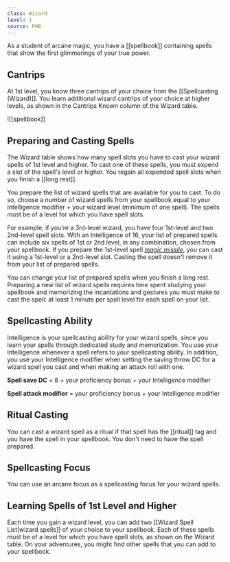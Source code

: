 ```yaml
---
class: Wizard
level: 1
source: PHB
---
```


As a student of arcane magic, you have a [[spellbook]] containing spells that show the first glimmerings of your true power.

## Cantrips
At 1st level, you know three cantrips of your choice from the [[Spellcasting (Wizard)]]. You learn additional wizard cantrips of your choice at higher levels, as shown in the Cantrips Known column of the Wizard table.

![[spellbook]]

## Preparing and Casting Spells
The Wizard table shows how many spell slots you have to cast your wizard spells of 1st level and higher. To cast one of these spells, you must expend a slot of the spell's level or higher. You regain all expended spell slots when you finish a [[long rest]].

You prepare the list of wizard spells that are available for you to cast. To do so, choose a number of wizard spells from your spellbook equal to your Intelligence modifier + your wizard level (minimum of one spell). The spells must be of a level for which you have spell slots.

For example, if you're a 3rd-level wizard, you have four 1st-level and two 2nd-level spell slots. With an Intelligence of 16, your list of prepared spells can include six spells of 1st or 2nd level, in any combination, chosen from your spellbook. If you prepare the 1st-level spell _[magic missile](http://dnd5e.wikidot.com/spell:magic-missile)_, you can cast it using a 1st-level or a 2nd-level slot. Casting the spell doesn't remove it from your list of prepared spells.

You can change your list of prepared spells when you finish a long rest. Preparing a new list of wizard spells requires time spent studying your spellbook and memorizing the incantations and gestures you must make to cast the spell: at least 1 minute per spell level for each spell on your list.

## Spellcasting Ability
Intelligence is your spellcasting ability for your wizard spells, since you learn your spells through dedicated study and memorization. You use your Intelligence whenever a spell refers to your spellcasting ability. In addition, you use your Intelligence modifier when setting the saving throw DC for a wizard spell you cast and when making an attack roll with one.

**Spell save DC** = 8 + your proficiency bonus + your Intelligence modifier

**Spell attack modifier** = your proficiency bonus + your Intelligence modifier

## Ritual Casting
You can cast a wizard spell as a ritual if that spell has the [[ritual]] tag and you have the spell in your spellbook. You don't need to have the spell prepared.

## Spellcasting Focus
You can use an arcane focus as a spellcasting focus for your wizard spells.

## Learning Spells of 1st Level and Higher
Each time you gain a wizard level, you can add two [[Wizard Spell List|wizard spells]] of your choice to your spellbook. Each of these spells must be of a level for which you have spell slots, as shown on the Wizard table. On your adventures, you might find other spells that you can add to your spellbook.
